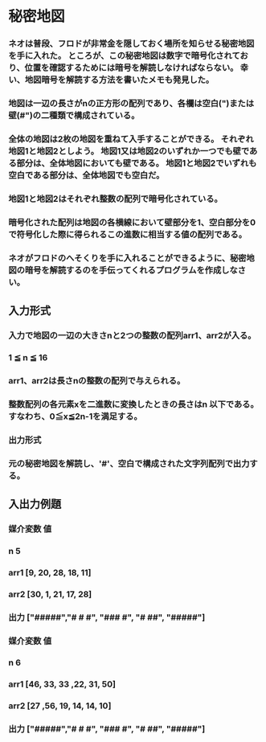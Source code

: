 # 秘密地図
### ネオは普段、フロドが非常金を隠しておく場所を知らせる秘密地図を手に入れた。 ところが、この秘密地図は数字で暗号化されており、位置を確認するためには暗号を解読しなければならない。 幸い、地図暗号を解読する方法を書いたメモも発見した。

### 地図は一辺の長さがnの正方形の配列であり、各欄は空白(")または壁(#")の二種類で構成されている。
### 全体の地図は2枚の地図を重ねて入手することができる。 それぞれ地図1と地図2としよう。 地図1又は地図2のいずれか一つでも壁である部分は、全体地図においても壁である。 地図1と地図2でいずれも空白である部分は、全体地図でも空白だ。
### 地図1と地図2はそれぞれ整数の配列で暗号化されている。
### 暗号化された配列は地図の各横線において壁部分を1、空白部分を0で符号化した際に得られるこの進数に相当する値の配列である。



### ネオがフロドのへそくりを手に入れることができるように、秘密地図の暗号を解読するのを手伝ってくれるプログラムを作成しなさい。

## 入力形式
###  入力で地図の一辺の大きさnと2つの整数の配列arr1、arr2が入る。

###  1 ≦ n ≦ 16
###  arr1、arr2は長さnの整数の配列で与えられる。
###  整数配列の各元素xを二進数に変換したときの長さはn 以下である。 すなわち、0≦x≦2n-1を満足する。
###  出力形式
###  元の秘密地図を解読し、'#'、空白で構成された文字列配列で出力する。

## 入出力例題
### 媒介変数              値
###   n          5
### arr1   [9, 20, 28, 18, 11]
### arr2   [30, 1, 21, 17, 28]
### 出力         ["#####","# # #", "### #", "# ##", "#####"]
### 媒介変数              値
###   n          6
### arr1   [46, 33, 33 ,22, 31, 50]
### arr2   [27 ,56, 19, 14, 14, 10]
### 出力         ["#####","# # #", "### #", "# ##", "#####"]